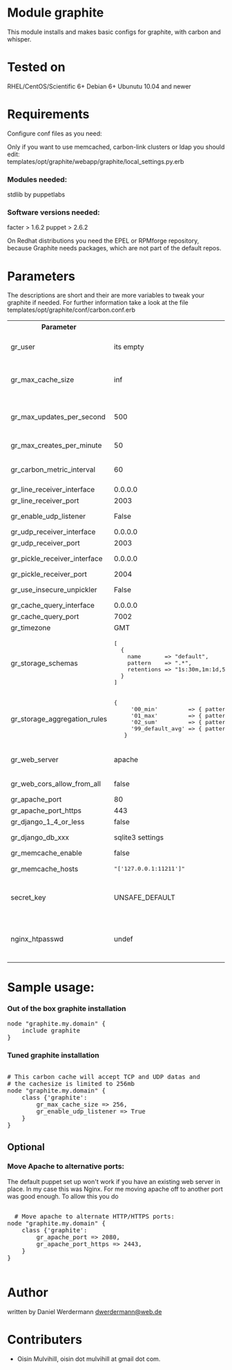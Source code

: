 # Module graphite

This module installs and makes basic configs for graphite, with carbon and whisper.

# Tested on
RHEL/CentOS/Scientific 6+
Debian 6+
Ubunutu 10.04 and newer

# Requirements

Configure conf files as you need:
  
Only if you want to use memcached, carbon-link clusters or ldap you should edit:  
templates/opt/graphite/webapp/graphite/local_settings.py.erb

### Modules needed:

stdlib by puppetlabs

### Software versions needed:
facter > 1.6.2
puppet > 2.6.2

On Redhat distributions you need the EPEL or RPMforge repository, because Graphite needs packages, which are not part of the default repos.

# Parameters

The descriptions are short and their are more variables to tweak your graphite if needed.
For further information take a look at the file templates/opt/graphite/conf/carbon.conf.erb

<table>
  <tr>
  	<th>Parameter</th><th>Default</th><th>Description</th>
  </tr>
  <tr>
    <td>gr_user</td><td> its empty </td><td>The user who runs graphite. If this is empty carbon runs as the user that invokes it.</td>
  </tr>
  <tr>
    <td>gr_max_cache_size</td><td>inf</td><td>Limit the size of the cache to avoid swapping or becoming CPU bound. Use the value "inf" (infinity) for an unlimited cache size.</td>
  </tr>
  <tr>
    <td>gr_max_updates_per_second</td><td>500</td><td>Limits the number of whisper update_many() calls per second, which effectively means the number of write requests sent to the disk.</td>
  </tr>
  <tr>
    <td>gr_max_creates_per_minute</td><td>50</td><td>Softly limits the number of whisper files that get created each minute.</td>
  </tr><td>gr_carbon_metric_interval</td><td>60</td><td>Set the interval between sending internal performance metrics; affects all carbon daemons.</td>
  </tr>
  <tr>
    <td>gr_line_receiver_interface</td><td>0.0.0.0</td><td>Interface the line receiver listens</td>
  </tr>
  <tr>
    <td>gr_line_receiver_port</td><td>2003</td><td>Port of line receiver</td>
  </tr>
  <tr>
    <td>gr_enable_udp_listener</td><td>False</td><td>Set this to True to enable the UDP listener.</td>
  </tr>
  <tr>
    <td>gr_udp_receiver_interface</td><td>0.0.0.0</td><td>Its clear, isnt it?</td>
  </tr>
  <tr>
    <td>gr_udp_receiver_port</td><td>2003</td><td>Self explaining</td>
  </tr>
  <tr>
    <td>gr_pickle_receiver_interface</td><td>0.0.0.0</td><td>Pickle is a special receiver who handle tuples of data.</td>
  </tr>
  <tr>
    <td>gr_pickle_receiver_port</td><td>2004</td><td>Self explaining</td>
  </tr>
  <tr>
    <td>gr_use_insecure_unpickler</td><td>False</td><td>Set this to True to revert to the old-fashioned insecure unpickler.</td>
  </tr>
  <tr>
    <td>gr_cache_query_interface</td><td>0.0.0.0</td><td>Interface to send cache queries to.</td>
  </tr>
  <tr>
    <td>gr_cache_query_port</td><td>7002</td><td>Self explaining.</td>
  </tr>
  <tr>
    <td>gr_timezone</td><td>GMT</td><td>Timezone for graphite to be used.</td>
  </tr>
  <tr>
    <td>gr_storage_schemas</td><td><pre>[
  {
    name       => "default",
    pattern    => ".*",
    retentions => "1s:30m,1m:1d,5m:2y"
  }
]</pre></td><td>The storage schemas.</td>
  </tr>
  <tr><td>gr_storage_aggregation_rules</td><td><pre>{
     '00_min'         => { pattern => '\.min$',   factor => '0.1', method => 'min' },
     '01_max'         => { pattern => '\.max$',   factor => '0.1', method => 'max' },
     '02_sum'         => { pattern => '\.count$', factor => '0.1', method => 'sum' },
     '99_default_avg' => { pattern => '.*',       factor => '0.5', method => 'average'}
   }</pre></td><td>The storage aggregation rules</td>
  </tr>
  <tr>
    <td>gr_web_server</td><td>apache</td><td>The web server to use. Valid values are 'apache' and 'nginx'. 'nginx' is only supported on Debian-like systems.</td>
  </tr>
  <tr>
    <td>gr_web_cors_allow_from_all</td><td>false</td><td>Include CORS Headers for all hosts (*) in web server config.</td>
  </tr>
  <tr>
    <td>gr_apache_port</td><td>80</td><td>The HTTP port apache will use.</td>
  </tr>
  <tr>
    <td>gr_apache_port_https</td><td>443</td><td>The HTTPS port apache will use.</td>
  </tr>
  <tr>
    <td>gr_django_1_4_or_less</td><td>false</td><td>Django settings style.</td>
  </tr>
  <tr>
    <td>gr_django_db_xxx</td><td>sqlite3 settings</td><td>Django database settings. (engine|name|user|password|host|port)</td>
  </tr>
  <tr><td>gr_memcache_enable</td><td>false</td><td>Enable / Disable memcache usage</td>
  </tr>
  <tr><td>gr_memcache_hosts</td><td><pre>"['127.0.0.1:11211']"</pre></td><td>List of memcache hosts to use.</td>
  </tr>
  <tr>
    <td>secret_key</td><td>UNSAFE_DEFAULT</td><td>CHANGE IT! Secret used as salt for things like hashes, cookies, sessions etc. Has to be the same on all nodes of a graphite cluster.</td>
  </tr>
  <tr>
    <td>nginx_htpasswd</td><td>undef</td><td>The user and salted SHA-1 (SSHA) password for Nginx authentication. If set, Nginx will be configured to use HTTP Basic authentication with the given user & password.</td>
  </tr>
</table>

# Sample usage:

### Out of the box graphite installation
<pre>
node "graphite.my.domain" {
	include graphite
}
</pre>

### Tuned graphite installation

<pre>

# This carbon cache will accept TCP and UDP datas and
# the cachesize is limited to 256mb
node "graphite.my.domain" {
	class {'graphite':
		gr_max_cache_size => 256,
		gr_enable_udp_listener => True
	}
}
</pre>

## Optional

### Move Apache to alternative ports:

The default puppet set up won't work if you have an existing web server in
place. In my case this was Nginx. For me moving apache off to another port was
good enough. To allow this you do

<pre>

  # Move apache to alternate HTTP/HTTPS ports:
node "graphite.my.domain" {
    class {'graphite':
        gr_apache_port => 2080,
        gr_apache_port_https => 2443,
    }
}

</pre>


# Author

written by Daniel Werdermann dwerdermann@web.de

# Contributers

 * Oisin Mulvihill, oisin dot mulvihill at gmail dot com.
